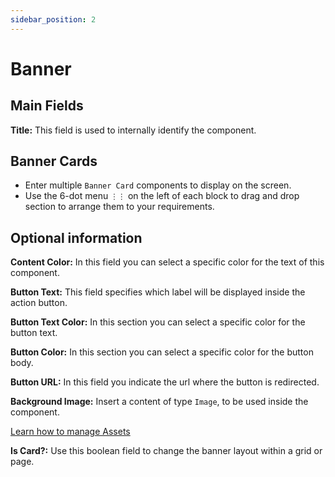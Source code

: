 ```yaml
---
sidebar_position: 2
---
```


# Banner

## Main Fields

**Title:** This field is used to internally identify the component.

## Banner Cards

- Enter multiple `Banner Card` components to display on the screen.
- Use the 6-dot menu `⋮⋮` on the left of each block to drag and drop section to arrange them to your requirements.

## Optional information

**Content Color:** In this field you can select a specific color for the text of this component.

**Button Text:** This field specifies which label will be displayed inside the action button.

**Button Text Color:** In this section you can select a specific color for the button text.

**Button Color:** In this section you can select a specific color for the button body.

**Button URL:** In this field you indicate the url where the button is redirected.

**Background Image:** Insert a content of type `Image`, to be used inside the component.

[Learn how to manage Assets](/docs/components/assets)

**Is Card?:** Use this boolean field to change the banner layout within a grid or page.
